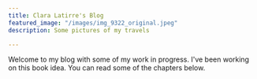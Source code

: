 ```yaml
---
title: Clara Latirre's Blog
featured_image: "/images/img_9322_original.jpeg"
description: Some pictures of my travels

---
```

Welcome to my blog with some of my work in progress. I've been working on this book idea. You can read some of the chapters below.
